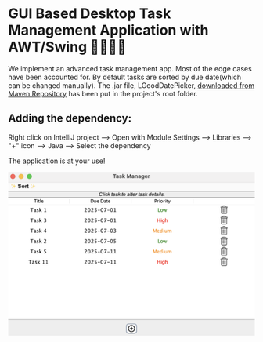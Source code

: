# GUI Based Desktop Task Management Application with AWT/Swing 👩‍💼🧑‍💼
We implement an advanced task management app. Most of the edge cases have been accounted for. By default tasks are sorted by due date(which can be changed manually).
The .jar file, LGoodDatePicker, [downloaded from Maven Repository](https://mvnrepository.com/artifact/com.github.lgooddatepicker/LGoodDatePicker) has been put in the project's root folder.

## Adding the dependency:

Right click on IntelliJ project --> Open with Module Settings --> Libraries --> "+" icon --> Java --> Select the dependency

The application is at your use!

![Task Manager](https://github.com/Elevate-Labs-Intern/Task-6/blob/main/resources/Task%20Manager.png)
